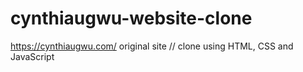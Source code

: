 # cynthiaugwu-website-clone

https://cynthiaugwu.com/ original site // clone using HTML, CSS and JavaScript
